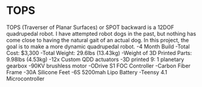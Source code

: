 # TOPS
TOPS (Traverser of Planar Surfaces) or SPOT backward is a 12DOF quadrupedal robot. I have attempted robot dogs in the past, but nothing has come close to having the natural gait of an actual dog. In this project, the goal is to make a more dynamic quadrupedal robot.
-4 Month Build
-Total Cost: $3,300
-Total Weight: 29.6lbs (13.43kg)
-Weight of 3D Printed Parts: 9.98lbs (4.53kg)
-12x Custom QDD actuators 
     -3D printed 9: 1 planetary gearbox
     -90KV brushless motor
     -ODrive S1 FOC Controller
-Carbon Fiber Frame
-30A Silicone Feet
-6S 5200mah Lipo Battery
-Teensy 4.1 Microcontroller
